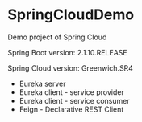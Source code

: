 # SpringCloudDemo
Demo project of Spring Cloud

Spring Boot version: 2.1.10.RELEASE

Spring Cloud version: Greenwich.SR4

* Eureka server
* Eureka client - service provider
* Eureka client - service consumer
* Feign - Declarative REST Client

